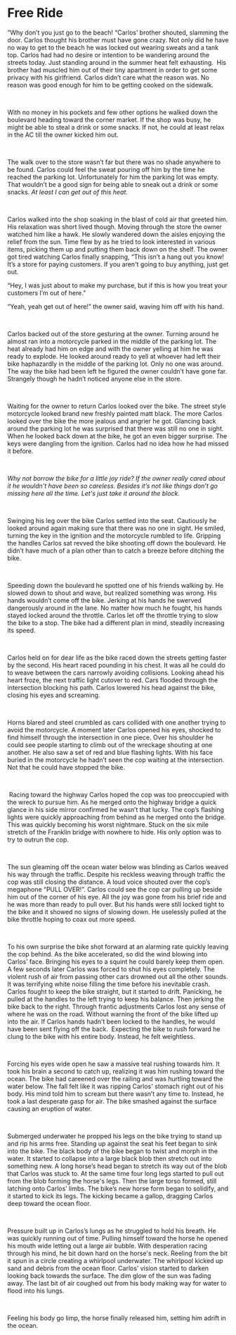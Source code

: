# Free Ride
“Why don’t you just go to the beach! “Carlos’ brother shouted, slamming the door. Carlos thought his brother must have gone crazy. Not only did he have no way to get to the beach he was locked out wearing sweats and a tank top. Carlos had had no desire or intention to be wandering around the streets today. Just standing around in the summer heat felt exhausting.  His brother had muscled him out of their tiny apartment in order to get some privacy with his girlfriend. Carlos didn’t care what the reason was. No reason was good enough for him to be getting cooked on the sidewalk.

 

With no money in his pockets and few other options he walked down the boulevard heading toward the corner market. If the shop was busy, he might be able to steal a drink or some snacks. If not, he could at least relax in the AC till the owner kicked him out.

 

The walk over to the store wasn’t far but there was no shade anywhere to be found. Carlos could feel the sweat pouring off him by the time he reached the parking lot. Unfortunately for him the parking lot was empty. That wouldn’t be a good sign for being able to sneak out a drink or some snacks. *At least I can get out of this heat.*

 

Carlos walked into the shop soaking in the blast of cold air that greeted him. His relaxation was short lived though. Moving through the store the owner watched him like a hawk. He slowly wandered down the aisles enjoying the relief from the sun. Time flew by as he tried to look interested in various items, picking them up and putting them back down on the shelf. The owner got tired watching Carlos finally snapping, “This isn’t a hang out you know! It’s a store for paying customers. If you aren't going to buy anything, just get out.

“Hey, I was just about to make my purchase, but if this is how you treat your customers I’m out of here.”

“Yeah, yeah get out of here!” the owner said, waving him off with his hand.

 

Carlos backed out of the store gesturing at the owner. Turning around he almost ran into a motorcycle parked in the middle of the parking lot. The heat already had him on edge and with the owner yelling at him he was ready to explode. He looked around ready to yell at whoever had left their bike haphazardly in the middle of the parking lot. Only no one was around. The way the bike had been left he figured the owner couldn’t have gone far. Strangely though he hadn’t noticed anyone else in the store.

 

Waiting for the owner to return Carlos looked over the bike. The street style motorcycle looked brand new freshly painted matt black. The more Carlos looked over the bike the more jealous and angrier he got. Glancing back around the parking lot he was surprised that there was still no one in sight. When he looked back down at the bike, he got an even bigger surprise. The keys were dangling from the ignition. Carlos had no idea how he had missed it before.

 

*Why not borrow the bike for a little joy ride? If the owner really cared about it he wouldn't have been so careless. Besides it’s not like things don’t go missing here all the time. Let's just take it around the block.*

 

Swinging his leg over the bike Carlos settled into the seat. Cautiously he looked around again making sure that there was no one in sight. He smiled, turning the key in the ignition and the motorcycle rumbled to life. Gripping the handles Carlos sat revved the bike shooting off down the boulevard. He didn’t have much of a plan other than to catch a breeze before ditching the bike.

 

Speeding down the boulevard he spotted one of his friends walking by. He slowed down to shout and wave, but realized something was wrong. His hands wouldn’t come off the bike. Jerking at his hands he swerved dangerously around in the lane. No matter how much he fought, his hands stayed locked around the throttle. Carlos let off the throttle trying to slow the bike to a stop. The bike had a different plan in mind, steadily increasing its speed.

 

Carlos held on for dear life as the bike raced down the streets getting faster by the second. His heart raced pounding in his chest. It was all he could do to weave between the cars narrowly avoiding collisions. Looking ahead his heart froze, the next traffic light cutover to red. Cars flooded through the intersection blocking his path. Carlos lowered his head against the bike, closing his eyes and screaming.

 

Horns blared and steel crumbled as cars collided with one another trying to avoid the motorcycle. A moment later Carlos opened his eyes, shocked to find himself through the intersection in one piece. Over his shoulder he could see people starting to climb out of the wreckage shouting at one another. He also saw a set of red and blue flashing lights. With his face buried in the motorcycle he hadn’t seen the cop waiting at the intersection. Not that he could have stopped the bike.

 

 Racing toward the highway Carlos hoped the cop was too preoccupied with the wreck to pursue him. As he merged onto the highway bridge a quick glance in his side mirror confirmed he wasn’t that lucky. The cop’s flashing lights were quickly approaching from behind as he merged onto the bridge. This was quickly becoming his worst nightmare. Stuck on the six mile stretch of the Franklin bridge with nowhere to hide. His only option was to try to outrun the cop. 

 

The sun gleaming off the ocean water below was blinding as Carlos weaved his way through the traffic. Despite his reckless weaving through traffic the cop was still closing the distance. A loud voice shouted over the cop’s megaphone “PULL OVER!”. Carlos could see the cop car pulling up beside him out of the corner of his eye. All the joy was gone from his brief ride and he was more than ready to pull over. But his hands were still locked tight to the bike and it showed no signs of slowing down. He uselessly pulled at the bike throttle hoping to coax out more speed.

 

To his own surprise the bike shot forward at an alarming rate quickly leaving the cop behind. As the bike accelerated, so did the wind blowing into Carlos’ face. Bringing his eyes to a squint he could barely keep them open. A few seconds later Carlos was forced to shut his eyes completely. The violent rush of air from passing other cars drowned out all the other sounds. It was terrifying white noise filling the time before his inevitable crash. Carlos fought to keep the bike straight, but it started to drift. Panicking, he pulled at the handles to the left trying to keep his balance. Then jerking the bike back to the right. Through frantic adjustments Carlos lost any sense of where he was on the road. Without warning the front of the bike lifted up into the air. If Carlos hands hadn’t been locked to the handles, he would have been sent flying off the back.  Expecting the bike to rush forward he clung to the bike with his entire body. Instead, he felt weightless.

 

Forcing his eyes wide open he saw a massive teal rushing towards him. It took his brain a second to catch up, realizing it was him rushing toward the ocean. The bike had careened over the railing and was hurtling toward the water below. The fall felt like it was ripping Carlos' stomach right out of his body. His mind told him to scream but there wasn’t any time to. Instead, he took a last desperate gasp for air. The bike smashed against the surface causing an eruption of water.

 

Submerged underwater he propped his legs on the bike trying to stand up and rip his arms free. Standing up against the seat his feet began to sink into the bike. The black body of the bike began to twist and morph in the water. It started to collapse into a large black blob then stretch out into something new. A long horse’s head began to stretch its way out of the blob that Carlos was stuck to. At the same time four long legs started to pull out from the blob forming the horse's legs. Then the large torso formed, still latching onto Carlos’ limbs. The bike’s new horse form began to solidify, and it started to kick its legs. The kicking became a gallop, dragging Carlos deep toward the ocean floor.

 

Pressure built up in Carlos’s lungs as he struggled to hold his breath. He was quickly running out of time. Pulling himself toward the horse he opened his mouth wide letting out a large air bubble. With desperation racing through his mind, he bit down hard on the horse's neck. Reeling from the bit it spun in a circle creating a whirlpool underwater. The whirlpool kicked up sand and debris from the ocean floor. Carlos’ vision started to darken looking back towards the surface. The dim glow of the sun was fading away. The last bit of air coughed out from his body making way for water to flood into his lungs.

 

Feeling his body go limp, the horse finally released him, setting him adrift in the ocean.